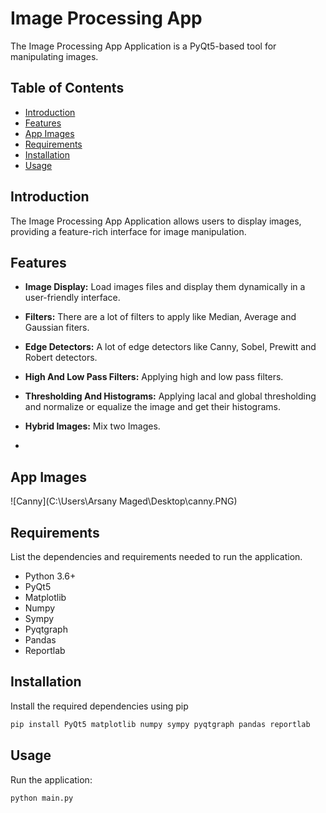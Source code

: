 # Image Processing App

The Image Processing App Application is a PyQt5-based tool for manipulating images.

## Table of Contents

- [Introduction](#introduction)
- [Features](#features)
- [App Images](#App-Images)
- [Requirements](#requirements)
- [Installation](#installation)
- [Usage](#usage)

## Introduction

The Image Processing App Application allows users to display images, providing a feature-rich interface for image manipulation.

## Features

- **Image Display:** Load images files and display them dynamically in a user-friendly interface.

- **Filters:** There are a lot of filters to apply like  Median, Average and Gaussian fiters.

- **Edge Detectors:** A lot of edge detectors like Canny, Sobel, Prewitt and Robert detectors.

- **High And Low Pass Filters:** Applying high and low pass filters.

- **Thresholding And Histograms:** Applying lacal and global thresholding and normalize or equalize the image and get their histograms.

- **Hybrid Images:** Mix two Images.
- 
## App Images
![Canny](C:\Users\Arsany Maged\Desktop\canny.PNG)
## Requirements

List the dependencies and requirements needed to run the application.

- Python 3.6+
- PyQt5
- Matplotlib
- Numpy
- Sympy
- Pyqtgraph
- Pandas
- Reportlab

## Installation

Install the required dependencies using pip

```bash
pip install PyQt5 matplotlib numpy sympy pyqtgraph pandas reportlab
```

## Usage
Run the application:
```bash
python main.py
```

